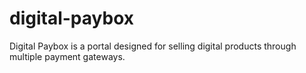 # digital-paybox
Digital Paybox is a portal designed for selling digital products through multiple payment gateways.
